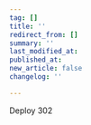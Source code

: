 ```yaml
---
tag: []
title: ''
redirect_from: []
summary: ''
last_modified_at: 
published_at: 
new_article: false
changelog: ''

---
```

Deploy 302